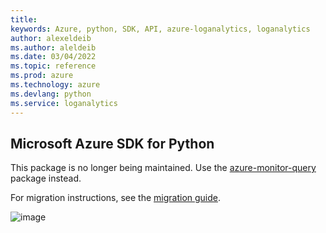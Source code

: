 ```yaml
---
title: 
keywords: Azure, python, SDK, API, azure-loganalytics, loganalytics
author: alexeldeib
ms.author: aleldeib
ms.date: 03/04/2022
ms.topic: reference
ms.prod: azure
ms.technology: azure
ms.devlang: python
ms.service: loganalytics
---
```

## Microsoft Azure SDK for Python

This package is no longer being maintained. Use the [azure-monitor-query](https://pypi.org/project/azure-monitor-query/) package instead.

For migration instructions, see the [migration guide](https://aka.ms/azsdk/python/migrate/la-to-monitor-query).

![image](https://azure-sdk-impressions.azurewebsites.net/api/impressions/azure-sdk-for-python%2Fazure-loganalytics%2FREADME.png)

